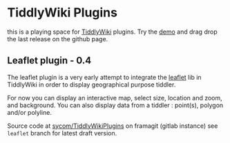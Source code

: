 # TiddlyWiki Plugins
this is a playing space for [TiddlyWiki][tiddlywiki] plugins. Try the [demo][demo] and drag drop the last release on the github page.

## Leaflet plugin - 0.4
The leaflet plugin is a very early attempt to integrate the [leaflet][leaflet] lib in TiddlyWiki in order to display geographical purpose tiddler.

For now you can display an interactive map, select size, location and zoom, and background. You can also display data from a tiddler : point(s), polygon and/or polyline.

Source code at [sycom/TiddlyWikiPlugins][repo] on framagit (gitlab instance) see `leaflet` branch for latest draft version.

[repo]: https://git.framasoft.org/sycom/TiddlyWikiPlugins
[demo]: http://sycom.github.io/TiddlyWiki-Plugins

[leaflet]: http://leafletjs.com/
[tiddlywiki]: http://tiddlywiki.com
